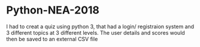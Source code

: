 # Python-NEA-2018
I had to creat a quiz using python 3, that had a login/ registraion system and 3 different topics at 3 different levels. The user details and scores would then be saved to an external CSV file 
